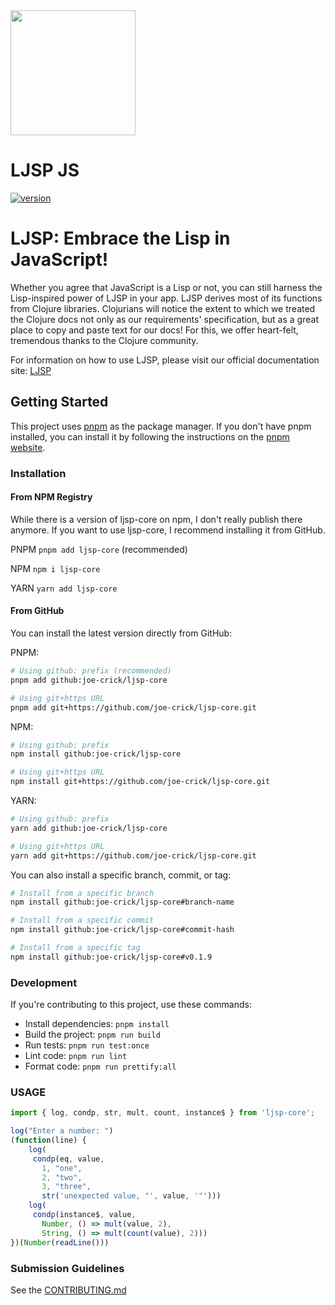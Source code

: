 <img src="https://ljsp-docs.vercel.app/img/logo.svg" width="200" height="200"/>

# LJSP JS

[![version][version-badge]][changelog]

[changelog]: CHANGELOG.md
[version-badge]: https://img.shields.io/badge/version-0.1.9-blue.svg

# LJSP: Embrace the Lisp in JavaScript!
Whether you agree that JavaScript is a Lisp or not, you can still harness the Lisp-inspired power of LJSP in your app. LJSP derives most of its functions from Clojure libraries. Clojurians will notice the extent to which we treated the Clojure docs not only as our requirements' specification, but as a great place to copy and paste text for our docs! For this, we offer heart-felt, tremendous thanks to the Clojure community.

For information on how to use LJSP, please visit our official documentation site:
[LJSP](https://ljsp-docs.vercel.app/)

## Getting Started

This project uses [pnpm](https://pnpm.io/) as the package manager. If you don't have pnpm installed, you can install it by following the instructions on the [pnpm website](https://pnpm.io/installation).

### Installation

#### From NPM Registry

While there is a version of ljsp-core on npm, I don't really publish there anymore. If you want to use ljsp-core, I recommend installing it from GitHub.

PNPM `pnpm add ljsp-core` (recommended)

NPM `npm i ljsp-core`

YARN `yarn add ljsp-core`

#### From GitHub

You can install the latest version directly from GitHub:

PNPM:
```bash
# Using github: prefix (recommended)
pnpm add github:joe-crick/ljsp-core

# Using git+https URL
pnpm add git+https://github.com/joe-crick/ljsp-core.git
```

NPM:
```bash
# Using github: prefix
npm install github:joe-crick/ljsp-core

# Using git+https URL
npm install git+https://github.com/joe-crick/ljsp-core.git
```

YARN:
```bash
# Using github: prefix
yarn add github:joe-crick/ljsp-core

# Using git+https URL
yarn add git+https://github.com/joe-crick/ljsp-core.git
```

You can also install a specific branch, commit, or tag:

```bash
# Install from a specific branch
npm install github:joe-crick/ljsp-core#branch-name

# Install from a specific commit
npm install github:joe-crick/ljsp-core#commit-hash

# Install from a specific tag
npm install github:joe-crick/ljsp-core#v0.1.9
```

### Development

If you're contributing to this project, use these commands:

- Install dependencies: `pnpm install`
- Build the project: `pnpm run build`
- Run tests: `pnpm run test:once`
- Lint code: `pnpm run lint`
- Format code: `pnpm run prettify:all`

### USAGE

```javascript
import { log, condp, str, mult, count, instance$ } from 'ljsp-core';

log("Enter a number: ")
(function(line) {
    log(
     condp(eq, value,
       1, "one",
       2, "two",
       3, "three",
       str('unexpected value, "', value, '"')))
    log(
     condp(instance$, value,
       Number, () => mult(value, 2),
       String, () => mult(count(value), 2)))
})(Number(readLine()))
```

### Submission Guidelines

See the [CONTRIBUTING.md](CONTRIBUTING.md)

[semantic-versioning]: https://semver.org/spec/v2.0.0.html
[conventional-commits]: https://www.conventionalcommits.org/en/v1.0.0/
